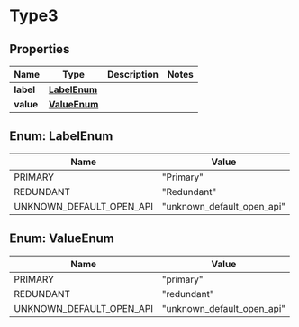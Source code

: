 

# Type3


## Properties

| Name | Type | Description | Notes |
|------------ | ------------- | ------------- | -------------|
|**label** | [**LabelEnum**](#LabelEnum) |  |  |
|**value** | [**ValueEnum**](#ValueEnum) |  |  |



## Enum: LabelEnum

| Name | Value |
|---- | -----|
| PRIMARY | &quot;Primary&quot; |
| REDUNDANT | &quot;Redundant&quot; |
| UNKNOWN_DEFAULT_OPEN_API | &quot;unknown_default_open_api&quot; |



## Enum: ValueEnum

| Name | Value |
|---- | -----|
| PRIMARY | &quot;primary&quot; |
| REDUNDANT | &quot;redundant&quot; |
| UNKNOWN_DEFAULT_OPEN_API | &quot;unknown_default_open_api&quot; |



